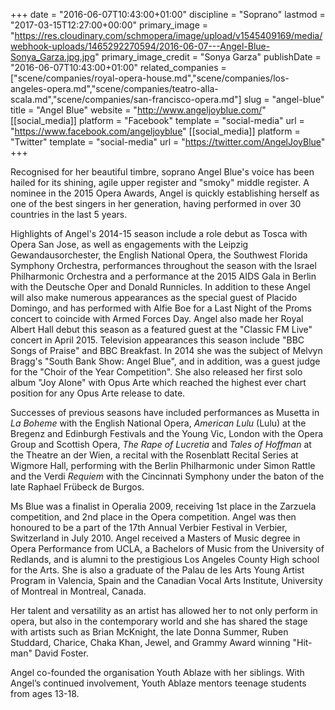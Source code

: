 +++
date = "2016-06-07T10:43:00+01:00"
discipline = "Soprano"
lastmod = "2017-03-15T12:27:00+00:00"
primary_image = "https://res.cloudinary.com/schmopera/image/upload/v1545409169/media/webhook-uploads/1465292270594/2016-06-07---Angel-Blue-Sonya_Garza.jpg.jpg"
primary_image_credit = "Sonya Garza"
publishDate = "2016-06-07T10:43:00+01:00"
related_companies = ["scene/companies/royal-opera-house.md","scene/companies/los-angeles-opera.md","scene/companies/teatro-alla-scala.md","scene/companies/san-francisco-opera.md"]
slug = "angel-blue"
title = "Angel Blue"
website = "http://www.angeljoyblue.com/"
[[social_media]]
platform = "Facebook"
template = "social-media"
url = "https://www.facebook.com/angeljoyblue"
[[social_media]]
platform = "Twitter"
template = "social-media"
url = "https://twitter.com/AngelJoyBlue"
+++

Recognised for her beautiful timbre, soprano Angel Blue's voice has been hailed for its shining, agile upper register and "smoky" middle register. A nominee in the 2015 Opera Awards, Angel is quickly establishing herself as one of the best singers in her generation, having performed in over 30 countries in the last 5 years.

Highlights of Angel's 2014-15 season include a role debut as Tosca with Opera San Jose, as well as engagements with the Leipzig Gewandausorchester, the English National Opera, the Southwest Florida Symphony Orchestra, performances throughout the season with the Israel Philharmonic Orchestra and a performance at the 2015 AIDS Gala in Berlin with the Deutsche Oper and Donald Runnicles. In addition to these Angel will also make numerous appearances as the special guest of Placido Domingo, and has performed with Alfie Boe for a Last Night of the Proms concert to coincide with Armed Forces Day. Angel also made her Royal Albert Hall debut this season as a featured guest at the "Classic FM Live" concert in April 2015. Television appearances this season include "BBC Songs of Praise" and BBC Breakfast. In 2014 she was the subject of Melvyn Bragg's "South Bank Show: Angel Blue", and in addition, was a guest judge for the "Choir of the Year Competition". She also released her first solo album "Joy Alone" with Opus Arte which reached the highest ever chart position for any Opus Arte release to date.

Successes of previous seasons have included performances as Musetta in *La Boheme* with the English National Opera, *American Lulu* (Lulu) at the Bregenz and Edinburgh Festivals and the Young Vic, London with the Opera Group and Scottish Opera, *The Rape of Lucretia* and *Tales of Hoffman* at the Theatre an der Wien, a recital with the Rosenblatt Recital Series at Wigmore Hall, performing with the Berlin Philharmonic under Simon Rattle and the Verdi *Requiem* with the Cincinnati Symphony under the baton of the late Raphael Frübeck de Burgos.

Ms Blue was a finalist in Operalia 2009, receiving 1st place in the Zarzuela competition, and 2nd place in the Opera competition. Angel was then honoured to be a part of the 17th Annual Verbier Festival in Verbier, Switzerland in July 2010. Angel received a Masters of Music degree in Opera Performance from UCLA, a Bachelors of Music from the University of Redlands, and is alumni to the prestigious Los Angeles County High school for the Arts. She is also a graduate of the Palau de les Arts Young Artist Program in Valencia, Spain and the Canadian Vocal Arts Institute, University of Montreal in Montreal, Canada.

Her talent and versatility as an artist has allowed her to not only perform in opera, but also in the contemporary world and she has shared the stage with artists such as Brian McKnight, the late Donna Summer, Ruben Studdard, Charice, Chaka Khan, Jewel, and Grammy Award winning "Hit-man" David Foster.

Angel co-founded the organisation Youth Ablaze with her siblings. With Angel’s continued involvement, Youth Ablaze mentors teenage students from ages 13-18.
